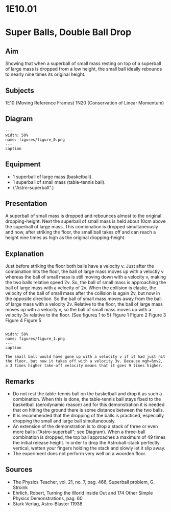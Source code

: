 # 1E10.01 
  # Super Balls, Double Ball Drop 
    
  
## Aim   
 Showing that when a superball of small mass resting on top of a superball of large mass is dropped from a low height, the small ball ideally rebounds to nearly nine times its original height.    
  
## Subjects   
 1E10 (Moving Reference Frames) 1N20 (Conservation of Linear Momentum)   
  
## Diagram   
   
```{figure} figures/figure_0.png  
---  
width: 50%  
name: figures/figure_0.png  
---  
caption  
``` 
      
  
## Equipment   
 
 *  1 superball of large mass (basketball). 
 *  1 superball of small mass (table-tennis ball). 
 *  ("Astro-superball".)
     
  
## Presentation   
 A superball of small mass is dropped and rebounces almost to the original dropping-height. Next the superball of small mass is held about 10cm above the superball of large mass. This combination is dropped simultaneously and now, after striking the floor, the small ball takes off and can reach a height nine times as high as the original dropping-height.    
  
## Explanation   
 Just before striking the floor both balls have a velocity v. Just after the combination hits the floor, the ball of large mass moves up with a veloctiy v whereas the ball of small mass is still moving down with a velocity v, making the two balls relative speed 2v. So, the ball of small mass is approaching the ball of large mass with a velocity of 2v. When the collision is elastic, the velocity of the ball of small mass after the collision is again 2v, but now in the opposite direction. So the ball of small mass moves away from the ball of large mass with a velocity 2v. Relative to the floor, the ball of large mass moves up with a velocity v, so the ball of small mass moves up with a velocity 3v relative to the floor. (See figures 1 to 5)    Figure 1 Figure 2 Figure 3   Figure 4  Figure 5   
```{figure} figures/figure_1.png  
---  
width: 50%  
name: figures/figure_1.png  
---  
caption  
``` 
    The small ball would have gone up with a velocity v if it had just hit the floor, but now it takes off with a velocity 3v. Because mgh=½mv2, a 3 times higher take-off velocity means that it goes 9 times higher.        
  
## Remarks   
 
 *  Do not rest the table-tennis ball on the basketball and drop it as such a combination. When this is done, the table-tennis ball stays fixed to the basketball (aerodynamic reason) and for this demonstration it is needed that on hitting the ground there is some distance between the two balls. 
 *  It is recommended that the dropping of the balls is practiced, especially dropping the small and large ball simultaneously. 
 *  An extension of the demonstration is to drop a stack of three or even more balls ("Astro-superball"; see Diagram). When a three-ball combination is dropped, the top ball approaches a maximum of 49 times the initial release height. In order to drop the Astroball-stack perfectly vertical, wetten your fingers holding the stack and slowly let it slip away. 
 *  The experiment does not perform very well on a woorden floor.
   
  
## Sources   
 
 *  The Physics Teacher, vol. 21, no. 7, pag. 466, Superball problem, G. Stroink 
 *  Ehrlich, Robert, Turning the World Inside Out and 174 Other Simple Physics Demonstrations, pag. 60 
 *  Stark Verlag, Astro-Blaster 11938
  